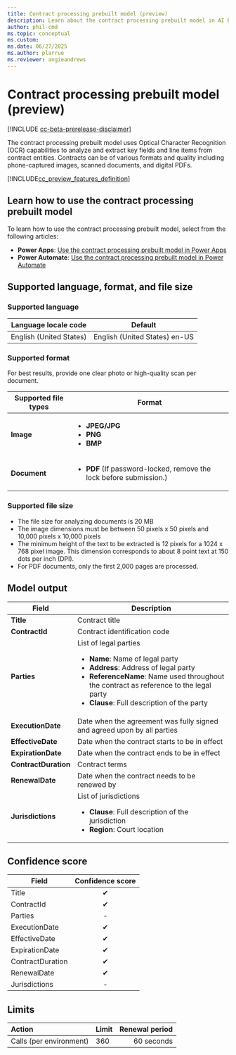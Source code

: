 ```yaml
---
title: Contract processing prebuilt model (preview)
description: Learn about the contract processing prebuilt model in AI Builder.
author: phil-cmd
ms.topic: conceptual
ms.custom: 
ms.date: 06/27/2025
ms.author: plarrue
ms.reviewer: angieandrews
---
```


# Contract processing prebuilt model (preview)

[!INCLUDE [cc-beta-prerelease-disclaimer](./includes/cc-beta-prerelease-disclaimer.md)]

The contract processing prebuilt model uses Optical Character Recognition (OCR) capabilities to analyze and extract key fields and line items from contract entities. Contracts can be of various formats and quality including phone-captured images, scanned documents, and digital PDFs.

[!INCLUDE[cc_preview_features_definition](./includes/cc-preview-features-definition.md)]

## Learn how to use the contract processing prebuilt model

To learn how to use the contract processing prebuilt model, select from the following articles:

- **Power Apps**: [Use the contract processing prebuilt model in Power Apps](use-prebuilt-contract-processing-power-apps.md)
- **Power Automate**: [Use the contract processing prebuilt model in Power Automate](use-prebuilt-contract-processing-power-automate.md)

## Supported language, format, and file size

### Supported language

|Language locale code|Default|
|--------------------|-------|
|English (United States)|English (United States) en-US|

### Supported format

For best results, provide one clear photo or high-quality scan per document.

|Supported file types|Format|
|-----|--------|
|**Image**|<ul><li>**JPEG/JPG**</li><li>**PNG**</li><li>**BMP**</li></ul>|  
|**Document**|<ul><li>**PDF** (If password-locked, remove the lock before submission.)</li></ul>|

### Supported file size

- The file size for analyzing documents is 20 MB
- The image dimensions must be between 50 pixels x 50 pixels and 10,000 pixels x 10,000 pixels
- The minimum height of the text to be extracted is 12 pixels for a 1024 x 768 pixel image. This dimension corresponds to about 8 point text at 150 dots per inch (DPI).
- For PDF documents, only the first 2,000 pages are processed.

## Model output

|Field|Description|
|----------|-----------|
|**Title**|Contract title| 
|**ContractId**|Contract identification code|  
|**Parties**|List of legal parties<ul><li>**Name**: Name of legal party</li><li>**Address**: Address of legal party</li><li>**ReferenceName**: Name used throughout the contract as reference to the legal party</li><li>**Clause**: Full description of the party</li></ul>|  
|**ExecutionDate**|Date when the agreement was fully signed and agreed upon by all parties|  
|**EffectiveDate**|Date when the contract starts to be in effect|  
|**ExpirationDate**|Date when the contract ends to be in effect|  
|**ContractDuration**|Contract terms|  
|**RenewalDate**|Date when the contract needs to be renewed by|  
|**Jurisdictions**|List of jurisdictions<ul><li>**Clause**: Full description of the jurisdiction</li><li>**Region**: Court location</li></ul>|

## Confidence score

|Field|Confidence score|
|----------|:-----------:|
|Title|✔|
|ContractId|✔|
|Parties| - |
|ExecutionDate|✔|
|EffectiveDate|✔|
|ExpirationDate|✔|
|ContractDuration|✔|
|RenewalDate|✔|
|Jurisdictions| - |

## Limits

|Action|Limit|Renewal period|
|:-----|:-----|-----:|
|Calls (per environment)|360|60 seconds|

<!--## Related information

placeholder-->